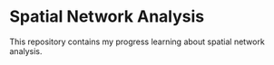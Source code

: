 # Spatial Network Analysis

This repository contains my progress learning about spatial network analysis.
